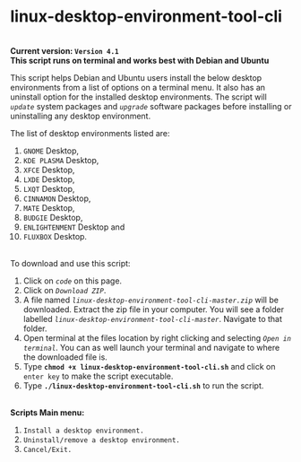 # linux-desktop-environment-tool-cli

\
**Current version: `Version 4.1`**\
**This script runs on terminal and works best with Debian and Ubuntu**

This script helps Debian and Ubuntu users install the below desktop environments from a list of options on a terminal menu. It also has an uninstall option for the installed desktop environments. The script will *`update`* system packages and *`upgrade`* software packages before installing or uninstalling any desktop environment.

The list of desktop environments listed are:
  1.  `GNOME` Desktop,
  2.  `KDE PLASMA` Desktop,
  3.  `XFCE` Desktop,
  4.  `LXDE` Desktop,
  5.  `LXQT` Desktop,
  6.  `CINNAMON` Desktop,
  7.  `MATE` Desktop,
  8.  `BUDGIE` Desktop,
  9.  `ENLIGHTENMENT` Desktop and
  10. `FLUXBOX` Desktop.


\
To download and use this script:
  1. Click on *`code`* on this page.
  2. Click on *`Download ZIP`*.
  3. A file named *`linux-desktop-environment-tool-cli-master.zip`* will be downloaded. Extract the zip file in your computer. You will see a folder labelled *`linux-desktop-environment-tool-cli-master`*. Navigate to that folder.
  4. Open terminal at the files location by right clicking and selecting *`Open in terminal`*. You can as well launch your terminal and navigate to where the downloaded file is.
  5. Type **`chmod +x linux-desktop-environment-tool-cli.sh`** and click on `enter key` to make the script executable.
  6. Type **`./linux-desktop-environment-tool-cli.sh`** to run the script.


\
**Scripts Main menu:**
  1. `Install a desktop environment.`
  2. `Uninstall/remove a desktop environment.`
  3. `Cancel/Exit.`
